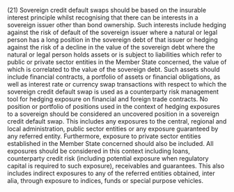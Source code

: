 (21) Sovereign credit default swaps should be based on the insurable interest principle whilst recognising that there can be interests in a sovereign issuer other than bond ownership. Such interests include hedging against the risk of default of the sovereign issuer where a natural or legal person has a long position in the sovereign debt of that issuer or hedging against the risk of a decline in the value of the sovereign debt where the natural or legal person holds assets or is subject to liabilities which refer to public or private sector entities in the Member State concerned, the value of which is correlated to the value of the sovereign debt. Such assets should include financial contracts, a portfolio of assets or financial obligations, as well as interest rate or currency swap transactions with respect to which the sovereign credit default swap is used as a counterparty risk management tool for hedging exposure on financial and foreign trade contracts. No position or portfolio of positions used in the context of hedging exposures to a sovereign should be considered an uncovered position in a sovereign credit default swap. This includes any exposures to the central, regional and local administration, public sector entities or any exposure guaranteed by any referred entity. Furthermore, exposure to private sector entities established in the Member State concerned should also be included. All exposures should be considered in this context including loans, counterparty credit risk (including potential exposure when regulatory capital is required to such exposure), receivables and guarantees. This also includes indirect exposures to any of the referred entities obtained, inter alia, through exposure to indices, funds or special purpose vehicles.